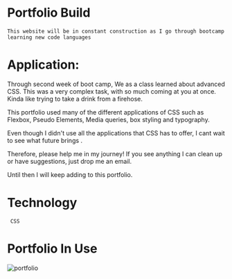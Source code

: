 # Portfolio Build
    This website will be in constant construction as I go through bootcamp learning new code languages

# Application:
   Through second week of boot camp, We as a class learned about advanced CSS.  This was a very complex task, with so much coming at you  at once.  Kinda like trying to take a drink from a firehose.
  
   This portfolio used many of the different applications of CSS such as Flexbox, Pseudo Elements, Media queries, box styling and typography.
  
   Even though I didn't use all the applications that CSS has to offer, I cant wait to see what future brings .
  
   Therefore, please help me in my journey! If you see anything I can clean up or have suggestions, just drop me an email.
  
   Until then I will keep adding to this portfolio.

   # Technology
     CSS

   # Portfolio In Use
    
  ![portfolio](assets/portfolio.gif)
